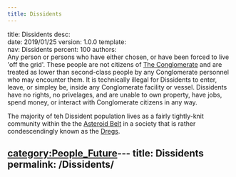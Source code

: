```yaml
---
title: Dissidents
---
```


title:		Dissidents
desc:		
date:		2019/01/25
version:	1.0.0
template:	
nav:		Dissidents
percent:	100
authors:	
Any person or persons who have either chosen, or have been forced to
live 'off the grid'. These people are not citizens of [The
Conglomerate](The_Conglomerate "wikilink") and are treated as lower than
second-class people by any Conglomerate personnel who may encounter
them. It is technically illegal for Dissidents to enter, leave, or
simpley be, inside any Conglomerate facility or vessel. Dissidents have
no rights, no privelages, and are unable to own property, have jobs,
spend money, or interact with Conglomerate citizens in any way.

The majority of teh Dissident population lives as a fairly tightly-knit
community within the the [Asteroid Belt](Asteroid_Belt "wikilink") in a
society that is rather condescendingly known as the
[Dregs](Dregs "wikilink").

[category:People_Future](category:People_Future "wikilink")---
title: Dissidents
permalink: /Dissidents/
---

